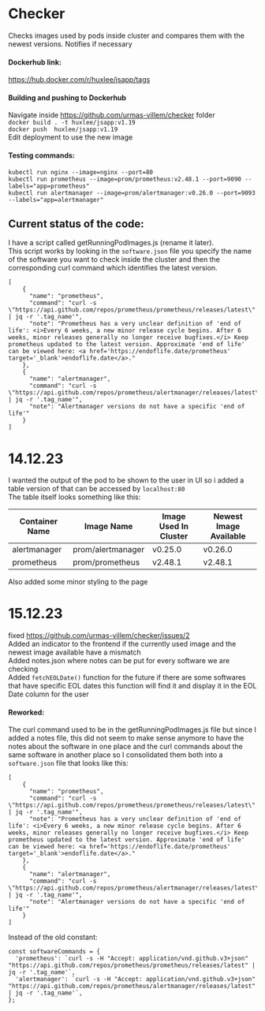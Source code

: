 # Checker

Checks images used by pods inside cluster and compares them with the newest versions. Notifies if necessary

#### Dockerhub link:
https://hub.docker.com/r/huxlee/jsapp/tags

#### Building and pushing to Dockerhub
Navigate inside https://github.com/urmas-villem/checker folder                                 
```docker build . -t huxlee/jsapp:v1.19```                            
```docker push  huxlee/jsapp:v1.19```                            
Edit deployment to use the new image                                  


#### Testing commands:
```kubectl run nginx --image=nginx --port=80```                    
```kubectl run prometheus --image=prom/prometheus:v2.48.1 --port=9090 --labels="app=prometheus"```                    
```kubectl run alertmanager --image=prom/alertmanager:v0.26.0 --port=9093 --labels="app=alertmanager"```    

## Current status of the code:

I have a script called getRunningPodImages.js (rename it later).                                      
This script works by looking in the ```software.json``` file you specify the name of the software you want to check inside the cluster and then the corresponding curl command which identifies the latest version.                                
```
[
    {
      "name": "prometheus",
      "command": "curl -s \"https://api.github.com/repos/prometheus/prometheus/releases/latest\" | jq -r '.tag_name'",
      "note": "Prometheus has a very unclear definition of 'end of life': <i>Every 6 weeks, a new minor release cycle begins. After 6 weeks, minor releases generally no longer receive bugfixes.</i> Keep prometheus updated to the latest version. Approximate 'end of life' can be viewed here: <a href='https://endoflife.date/prometheus' target='_blank'>endoflife.date</a>."
    },
    {
      "name": "alertmanager",
      "command": "curl -s \"https://api.github.com/repos/prometheus/alertmanager/releases/latest\" | jq -r '.tag_name'",
      "note": "Alertmanager versions do not have a specific 'end of life'"
    }
]
```                                                                 

# 14.12.23
I wanted the output of the pod to be shown to the user in UI so i added a table version of that can be accessed by ```localhost:80```                           
The table itself looks something like this:              

| Container Name | Image Name        | Image Used In Cluster | Newest Image Available |
|----------------|-------------------|----------------------|------------------------|
| alertmanager   | prom/alertmanager | v0.25.0              | v0.26.0                |
| prometheus     | prom/prometheus   | v2.48.1              | v2.48.1                | 

Also added some minor styling to the page                                        

# 15.12.23
fixed https://github.com/urmas-villem/checker/issues/2                 
Added an indicator to the frontend if the currently used image and the newest image available have a mismatch                         
Added notes.json where notes can be put for every software we are checking                                  
Added ```fetchEOLDate()``` function for the future if there are some softwares that have specific EOL dates this function will find it and display it in the EOL Date column for the user      
#### Reworked:
The curl command used to be in the getRunningPodImages.js file but since I added a notes file, this did not seem to make sense anymore to have the notes about the software in one place and the curl commands about the same software in another place so I consolidated them both into a ```software.json``` file that looks like this:
```
[
    {
      "name": "prometheus",
      "command": "curl -s \"https://api.github.com/repos/prometheus/prometheus/releases/latest\" | jq -r '.tag_name'",
      "note": "Prometheus has a very unclear definition of 'end of life': <i>Every 6 weeks, a new minor release cycle begins. After 6 weeks, minor releases generally no longer receive bugfixes.</i> Keep prometheus updated to the latest version. Approximate 'end of life' can be viewed here: <a href='https://endoflife.date/prometheus' target='_blank'>endoflife.date</a>."
    },
    {
      "name": "alertmanager",
      "command": "curl -s \"https://api.github.com/repos/prometheus/alertmanager/releases/latest\" | jq -r '.tag_name'",
      "note": "Alertmanager versions do not have a specific 'end of life'"
    }
]
```
Instead of the old constant:
```
const softwareCommands = {
  'prometheus': `curl -s -H "Accept: application/vnd.github.v3+json" "https://api.github.com/repos/prometheus/prometheus/releases/latest" | jq -r '.tag_name'`,
  'alertmanager': `curl -s -H "Accept: application/vnd.github.v3+json" "https://api.github.com/repos/prometheus/alertmanager/releases/latest" | jq -r '.tag_name'`,
};
``` 
